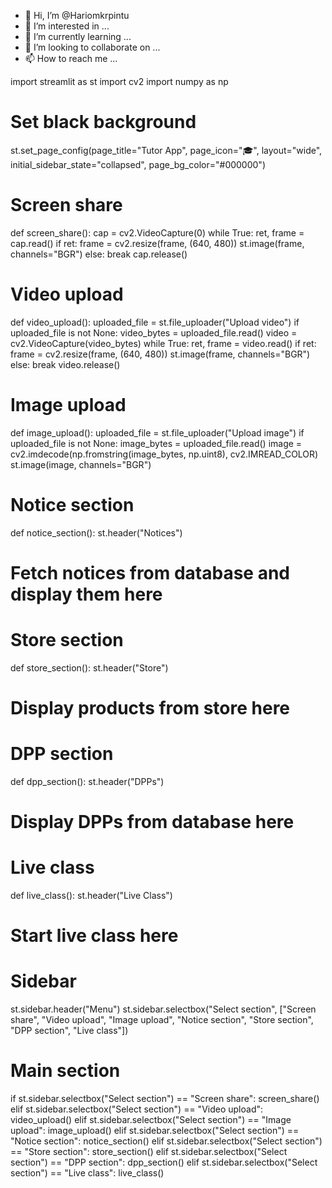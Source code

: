 - 👋 Hi, I’m @Hariomkrpintu
- 👀 I’m interested in ...
- 🌱 I’m currently learning ...
- 💞️ I’m looking to collaborate on ...
- 📫 How to reach me ...

<!---
Hariomkrpintu/Hariomkrpintu is a ✨ special ✨ repository because its `README.md` (this file) appears on your GitHub profile.
You can click the Preview link to take a look at your changes.
--->
import streamlit as st
import cv2
import numpy as np

# Set black background
st.set_page_config(page_title="Tutor App", page_icon="🎓", layout="wide", initial_sidebar_state="collapsed", page_bg_color="#000000")

# Screen share
def screen_share():
  cap = cv2.VideoCapture(0)
  while True:
    ret, frame = cap.read()
    if ret:
      frame = cv2.resize(frame, (640, 480))
      st.image(frame, channels="BGR")
    else:
      break
  cap.release()

# Video upload
def video_upload():
  uploaded_file = st.file_uploader("Upload video")
  if uploaded_file is not None:
    video_bytes = uploaded_file.read()
    video = cv2.VideoCapture(video_bytes)
    while True:
      ret, frame = video.read()
      if ret:
        frame = cv2.resize(frame, (640, 480))
        st.image(frame, channels="BGR")
      else:
        break
    video.release()

# Image upload
def image_upload():
  uploaded_file = st.file_uploader("Upload image")
  if uploaded_file is not None:
    image_bytes = uploaded_file.read()
    image = cv2.imdecode(np.fromstring(image_bytes, np.uint8), cv2.IMREAD_COLOR)
    st.image(image, channels="BGR")

# Notice section
def notice_section():
  st.header("Notices")
  # Fetch notices from database and display them here

# Store section
def store_section():
  st.header("Store")
  # Display products from store here

# DPP section
def dpp_section():
  st.header("DPPs")
  # Display DPPs from database here

# Live class
def live_class():
  st.header("Live Class")
  # Start live class here

# Sidebar
st.sidebar.header("Menu")
st.sidebar.selectbox("Select section", ["Screen share", "Video upload", "Image upload", "Notice section", "Store section", "DPP section", "Live class"])

# Main section
if st.sidebar.selectbox("Select section") == "Screen share":
  screen_share()
elif st.sidebar.selectbox("Select section") == "Video upload":
  video_upload()
elif st.sidebar.selectbox("Select section") == "Image upload":
  image_upload()
elif st.sidebar.selectbox("Select section") == "Notice section":
  notice_section()
elif st.sidebar.selectbox("Select section") == "Store section":
  store_section()
elif st.sidebar.selectbox("Select section") == "DPP section":
  dpp_section()
elif st.sidebar.selectbox("Select section") == "Live class":
  live_class()

